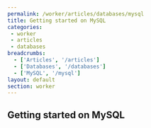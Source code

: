 ```yaml
---
permalink: /worker/articles/databases/mysql
title: Getting started on MySQL
categories:
 - worker
 - articles
 - databases
breadcrumbs:
  - ['Articles', '/articles']
  - ['Databases', '/databases']
  - ['MySQL', '/mysql']
layout: default
section: worker
---
```


## Getting started on MySQL
